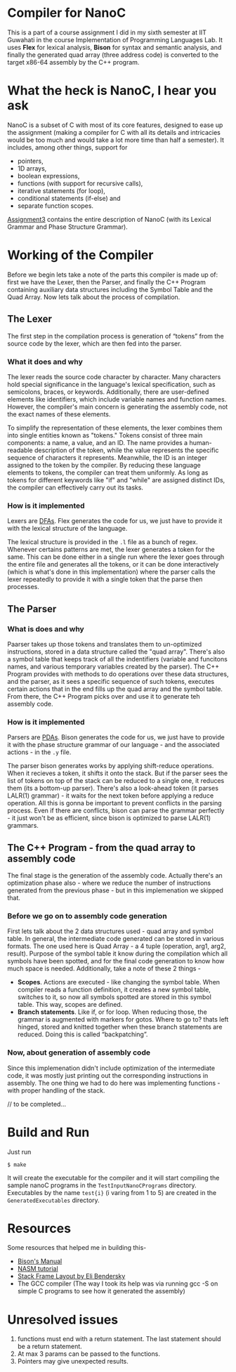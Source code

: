 # Compiler for NanoC
This is a part of a course assignment I did in my sixth semester at IIT Guwahati in the course Implementation of Programming Languages Lab. 
It uses **Flex** for lexical analysis, **Bison** for syntax and semantic analysis, and finally the generated quad array (three address code) is converted to the target x86-64 assembly by the C++ program. 

# What the heck is NanoC, I hear you ask
NanoC is a subset of C with most of its core features, designed to ease up the assignment (making a compiler for C with all its details and intricacies would be too much and would take a lot more time than half a semester). It includes, among other things, support for 
- pointers, 
- 1D arrays, 
- boolean expressions, 
- functions (with support for recursive calls), 
- iterative statements (for loop), 
- conditional statements (if-else) and 
- separate function scopes. 

[Assignment3](/Assignment%203.pdf) contains the entire description of NanoC (with its Lexical Grammar and Phase Structure Grammar).

# Working of the Compiler
Before we begin lets take a note of the parts this compiler is made up of: first we have the Lexer, then the Parser, and finally the C++ Program containing auxiliary data structures including the Symbol Table and the Quad Array. Now lets talk about the process of compilation.

## The Lexer
The first step in the compilation process is generation of “tokens” from the source code by the lexer, which are then fed into the parser. 

### What it does and why
The lexer reads the source code character by character. Many characters hold special significance in the language's lexical specification, such as semicolons, braces, or keywords. Additionally, there are user-defined elements like identifiers, which include variable names and function names. However, the compiler's main concern is generating the assembly code, not the exact names of these elements. 

To simplify the representation of these elements, the lexer combines them into single entities known as "tokens." Tokens consist of three main components: a name, a value, and an ID. The name provides a human-readable description of the token, while the value represents the specific sequence of characters it represents. Meanwhile, the ID is an integer assigned to the token by the compiler. By reducing these language elements to tokens, the compiler can treat them uniformly. As long as tokens for different keywords like "if" and "while" are assigned distinct IDs, the compiler can effectively carry out its tasks.

### How is it implemented
Lexers are [DFAs](https://www.cs.rochester.edu/u/nelson/courses/csc_173/fa/fa.html). Flex generates the code for us, we just have to provide it with the lexical structure of the language.

The lexical structure is provided in the `.l` file as a bunch of regex. Whenever certains patterns are met, the lexer generates a token for the same. This can be done either in a single run where the lexer goes through the entire file and generates all the tokens, or it can be done interactively (which is what's done in this implementation) where the parser calls the lexer repeatedly to provide it with a single token that the parse then processes.

## The Parser
### What is does and why
Paarser takes up those tokens and translates them to un-optimized instructions, stored in a data structure called the "quad array". There's also a symbol table that keeps track of all the indentifiers (variable and funcitons names, and various temporary variables created by the parser). The C++ Program provides with methods to do operations over these data structures, and the parser, as it sees a specific sequence of such tokens, executes certain actions that in the end fills up the quad array and the symbol table. From there, the C++ Program picks over and use it to generate teh assembly code.

### How is it implemented
Parsers are [PDAs](https://courses.cs.washington.edu/courses/cse431/19au/Parsing.pdf). Bison generates the code for us, we just have to provide it with the phase structure grammar of our language - and the associated actions - in the `.y` file.

The parser bison generates works by applying shift-reduce operations. When it recieves a token, it shifts it onto the stack. But if the parser sees the list of tokens on top of the stack can be reduced to a single one, it reduces them (its a bottom-up parser). There's also a look-ahead token (it parses LALR(1) grammar) - it waits for the next token before applying a reduce operation. All this is gonna be important to prevent conflicts in the parsing process. Even if there are conflicts, bison can parse the grammar perfectly - it just won't be as efficient, since bison is optimized to parse LALR(1) grammars.

## The C++ Program - from the quad array to assembly code
The final stage is the generation of the assembly code. Actually there's an optimization phase also - where we reduce the number of instructions generated from the previous phase - but in this implemenation we skipped that. 

### Before we go on to assembly code generation
First lets talk about the 2 data structures used - quad array and symbol table. In general, the intermediate code generated can be stored in various formats. The one used here is Quad Array - a 4 tuple (operation, arg1, arg2, result). Purpose of the symbol table it know during the compilation which all symbols have been spotted, and for the final code generation to know how much space is needed.
Additionally, take a note of these 2 things -
- **Scopes**. Actions are executed - like changing the symbol table. When compiler reads a function definition, it creates a new symbol table, switches to it, so now all symbols spotted are stored in this symbol table. This way, scopes are defined.
- **Branch statements**. Like if, or for loop. When reducing those, the grammar is augmented with markers for gotos. Where to go to? thats left hinged, stored and knitted together when these branch statements are reduced. Doing this is called “backpatching”.

### Now, about generation of assembly code
Since this implemenation didn't include optimization of the intermediate code, it was mostly just printing out the corresponding instructions in assembly. The one thing we had to do here was implementing functions - with proper handling of the stack.

// to be completed...

# Build and Run
Just run 
```
$ make
```
 It will create the executable for the compiler and it will start compiling the sample nanoC programs in the `TestInputNanoCPrograms` directory. Executables by the name `test{i}` (i varing from 1 to 5) are created in the `GeneratedExecutables` directory.

# Resources
Some resources that helped me in building this-
- [Bison's Manual](https://www.gnu.org/software/bison/manual/)
- [NASM tutorial](https://cs.lmu.edu/~ray/notes/nasmtutorial/)
- [Stack Frame Layout by Eli Bendersky](https://eli.thegreenplace.net/2011/09/06/stack-frame-layout-on-x86-64/)
- The GCC compiler (The way I took its help was via running gcc -S on simple C programs to see how it generated the assembly)

# Unresolved issues
1. functions must end with a return statement. The last statement should be a return statement.
2. At max 3 params can be passed to the functions.
3. Pointers may give unexpected results. 
